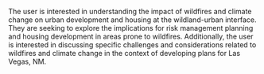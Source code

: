 The user is interested in understanding the impact of wildfires and climate change on urban development and housing at the wildland-urban interface. They are seeking to explore the implications for risk management planning and housing development in areas prone to wildfires. Additionally, the user is interested in discussing specific challenges and considerations related to wildfires and climate change in the context of developing plans for Las Vegas, NM.